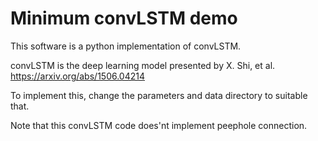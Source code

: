 

# Minimum convLSTM demo

This software is a python implementation of convLSTM.

convLSTM is the deep learning model presented by X. Shi, et al.
https://arxiv.org/abs/1506.04214

To implement this, change the parameters and data directory to suitable that.

Note that this convLSTM code does'nt implement peephole connection.


